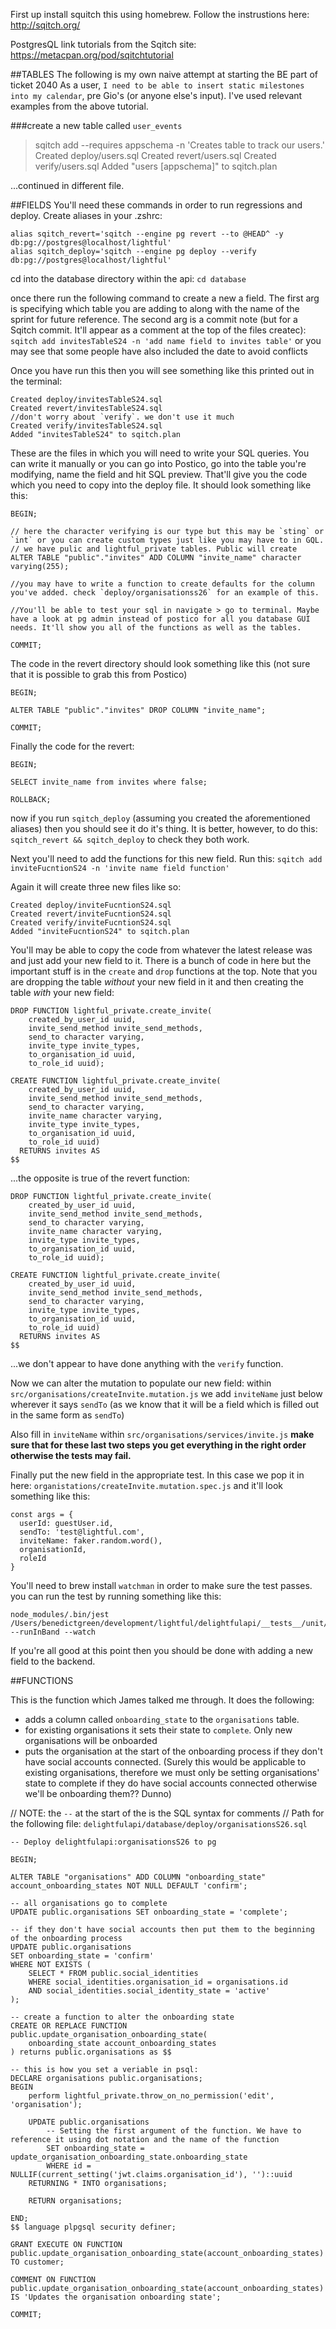 First up install squitch this using homebrew. Follow the instrustions here:
http://sqitch.org/

PostgresQL link tutorials from the Sqitch site: https://metacpan.org/pod/sqitchtutorial

##TABLES
The following is my own naive attempt at starting the BE part of ticket 2040 As a user, `I need to be able to insert static milestones into my calendar`, pre Gio's (or anyone else's input). I've used relevant examples from the above tutorial.

###create a new table called `user_events`

> sqitch add <name of table> --requires appschema -n 'Creates table to track our users.'
Created deploy/users.sql
Created revert/users.sql
Created verify/users.sql
Added "users [appschema]" to sqitch.plan

...continued in different file.


##FIELDS
You'll need these commands in order to run regressions and deploy. Create aliases in your .zshrc:
```
alias sqitch_revert='sqitch --engine pg revert --to @HEAD^ -y db:pg://postgres@localhost/lightful'
alias sqitch_deploy='sqitch --engine pg deploy --verify db:pg://postgres@localhost/lightful'
```

cd into the database directory within the api: `cd database`

once there run the following command to create a new a field. The first arg is specifying which table you are adding to along with the name of the sprint for future reference. The second arg is a commit note (but for a Sqitch commit. It'll appear as a comment at the top of the files createc):
`sqitch add invitesTableS24 -n 'add name field to invites table'` or you may see that some people have also included the date to avoid conflicts

Once you have run this then you will see something like this printed out in the terminal:
```
Created deploy/invitesTableS24.sql
Created revert/invitesTableS24.sql
//don't worry about `verify`. we don't use it much
Created verify/invitesTableS24.sql
Added "invitesTableS24" to sqitch.plan
```

These are the files in which you will need to write your SQL queries. You can write it manually or you can go into Postico, go into the table you're modifying, name the field and hit SQL preview. That'll give you the code which you need to copy into the deploy file. It should look something like this:
```
BEGIN;

// here the character verifying is our type but this may be `sting` or `int` or you can create custom types just like you may have to in GQL.
// we have pulic and lightful_private tables. Public will create
ALTER TABLE "public"."invites" ADD COLUMN "invite_name" character varying(255);

//you may have to write a function to create defaults for the column you've added. check `deploy/organisationss26` for an example of this.

//You'll be able to test your sql in navigate > go to terminal. Maybe have a look at pg admin instead of postico for all you database GUI needs. It'll show you all of the functions as well as the tables.

COMMIT;
```
The code in the revert directory should look something like this (not sure that it is possible to grab this from Postico)
```
BEGIN;

ALTER TABLE "public"."invites" DROP COLUMN "invite_name";

COMMIT;
```
Finally the code for the revert:
```
BEGIN;

SELECT invite_name from invites where false;

ROLLBACK;
```

now if you run `sqitch_deploy` (assuming you created the aforementioned aliases) then you should see it do it's thing. It is better, however, to do this: `sqitch_revert && sqitch_deploy` to check they both work.

Next you'll need to add the functions for this new field. Run this:
`sqitch add inviteFucntionS24 -n 'invite name field function'`

Again it will create three new files like so:
```
Created deploy/inviteFucntionS24.sql
Created revert/inviteFucntionS24.sql
Created verify/inviteFucntionS24.sql
Added "inviteFucntionS24" to sqitch.plan
```

You'll may be able to copy the code from whatever the latest release was and just add your new field to it. There is a bunch of code in here but the important stuff is in the `create` and `drop` functions at the top. Note that you are dropping the table _without_ your new field in it and then creating the table _with_ your new field:
```
DROP FUNCTION lightful_private.create_invite(
    created_by_user_id uuid,
    invite_send_method invite_send_methods,
    send_to character varying,
    invite_type invite_types,
    to_organisation_id uuid,
    to_role_id uuid);

CREATE FUNCTION lightful_private.create_invite(
    created_by_user_id uuid,
    invite_send_method invite_send_methods,
    send_to character varying,
    invite_name character varying,
    invite_type invite_types,
    to_organisation_id uuid,
    to_role_id uuid)
  RETURNS invites AS
$$
```

...the opposite is true of the revert function:
```
DROP FUNCTION lightful_private.create_invite(
    created_by_user_id uuid,
    invite_send_method invite_send_methods,
    send_to character varying,
    invite_name character varying,
    invite_type invite_types,
    to_organisation_id uuid,
    to_role_id uuid);

CREATE FUNCTION lightful_private.create_invite(
    created_by_user_id uuid,
    invite_send_method invite_send_methods,
    send_to character varying,
    invite_type invite_types,
    to_organisation_id uuid,
    to_role_id uuid)
  RETURNS invites AS
$$
```

...we don't appear to have done anything with the `verify` function.

Now we can alter the mutation to populate our new field:
within `src/organisations/createInvite.mutation.js` we add `inviteName` just below wherever it says `sendTo` (as we know that it will be a field which is filled out in the same form as `sendTo`)

Also fill in `inviteName` within `src/organisations/services/invite.js` **make sure that for these last two steps you get everything in the right order otherwise the tests may fail.**

Finally put the new field in the appropriate test. In this case we pop it in here:
`organistations/createInvite.mutation.spec.js`
and it'll look something like this:
```
const args = {
  userId: guestUser.id,
  sendTo: 'test@lightful.com',
  inviteName: faker.random.word(),
  organisationId,
  roleId
}
```
You'll need to brew install `watchman` in order to make sure the test passes.
you can run the test by running something like this:
```
node_modules/.bin/jest /Users/benedictgreen/development/lightful/delightfulapi/__tests__/unit/organistations/createInvite.mutation.spec.js --runInBand --watch
```

If you're all good at this point then you should be done with adding a new field to the backend.

##FUNCTIONS

This is the function which James talked me through. It does the following:
- adds a column called `onboarding_state` to the `organisations` table.
- for existing organisations it sets their state to `complete`. Only new organisations will be onboarded
- puts the organisation at the start of the onboarding process if they don't have social accounts connected. (Surely this would be applicable to existing organisations, therefore we must only be setting organisations' state to complete if they do have social accounts connected otherwise we'll be onboarding them?? Dunno)

// NOTE: the `--` at the start of the is the SQL syntax for comments
// Path for the following file: `delightfulapi/database/deploy/organisationsS26.sql`

```
-- Deploy delightfulapi:organisationsS26 to pg

BEGIN;

ALTER TABLE "organisations" ADD COLUMN "onboarding_state" account_onboarding_states NOT NULL DEFAULT 'confirm';

-- all organisations go to complete
UPDATE public.organisations SET onboarding_state = 'complete';

-- if they don't have social accounts then put them to the beginning of the onboarding process
UPDATE public.organisations
SET onboarding_state = 'confirm'
WHERE NOT EXISTS (
    SELECT * FROM public.social_identities
    WHERE social_identities.organisation_id = organisations.id
    AND social_identities.social_identity_state = 'active'
);

-- create a function to alter the onboarding state
CREATE OR REPLACE FUNCTION public.update_organisation_onboarding_state(
    onboarding_state account_onboarding_states
) returns public.organisations as $$

-- this is how you set a veriable in psql:
DECLARE organisations public.organisations;
BEGIN
    perform lightful_private.throw_on_no_permission('edit', 'organisation');

    UPDATE public.organisations
        -- Setting the first argument of the function. We have to reference it using dot notation and the name of the function
        SET onboarding_state = update_organisation_onboarding_state.onboarding_state
        WHERE id = NULLIF(current_setting('jwt.claims.organisation_id'), '')::uuid
    RETURNING * INTO organisations;

    RETURN organisations;

END;
$$ language plpgsql security definer;

GRANT EXECUTE ON FUNCTION public.update_organisation_onboarding_state(account_onboarding_states) TO customer;

COMMENT ON FUNCTION public.update_organisation_onboarding_state(account_onboarding_states)
IS 'Updates the organisation onboarding state';

COMMIT;
```
